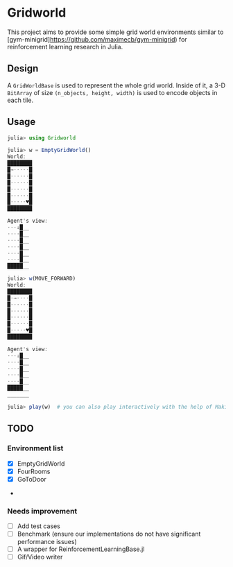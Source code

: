 # Gridworld

This project aims to provide some simple grid world environments similar to [gym-minigrid]https://github.com/maximecb/gym-minigrid) for reinforcement learning research in Julia.

## Design

A `GridWorldBase` is used to represent the whole grid world. Inside of it, a 3-D `BitArray` of size `(n_objects, height, width)` is used to encode objects in each tile.

## Usage

```julia
julia> using Gridworld

julia> w = EmptyGridWorld()
World:
████████
█→⋅⋅⋅⋅⋅█
█⋅⋅⋅⋅⋅⋅█
█⋅⋅⋅⋅⋅⋅█
█⋅⋅⋅⋅⋅⋅█
█⋅⋅⋅⋅⋅⋅█
█⋅⋅⋅⋅⋅♥█
████████

Agent's view:
⋅⋅⋅↓█__
⋅⋅⋅⋅█__
⋅⋅⋅⋅█__
⋅⋅⋅⋅█__
⋅⋅⋅⋅█__
⋅⋅⋅⋅█__
█████__

julia> w(MOVE_FORWARD)
World:
████████
█⋅→⋅⋅⋅⋅█
█⋅⋅⋅⋅⋅⋅█
█⋅⋅⋅⋅⋅⋅█
█⋅⋅⋅⋅⋅⋅█
█⋅⋅⋅⋅⋅⋅█
█⋅⋅⋅⋅⋅♥█
████████

Agent's view:
⋅⋅⋅↓█__
⋅⋅⋅⋅█__
⋅⋅⋅⋅█__
⋅⋅⋅⋅█__
⋅⋅⋅⋅█__
█████__
_______

julia> play(w)  # you can also play interactively with the help of Makie
```

## TODO

### Environment list

- [x] EmptyGridWorld
- [x] FourRooms
- [x] GoToDoor
- 

### Needs improvement

- [ ] Add test cases
- [ ] Benchmark (ensure our implementations do not have significant performance issues)
- [ ] A wrapper for ReinforcementLearningBase.jl
- [ ] Gif/Video writer
